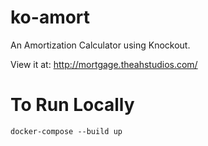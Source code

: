 ko-amort
========

An Amortization Calculator using Knockout.

View it at: http://mortgage.theahstudios.com/

To Run Locally
========

`docker-compose --build up`
